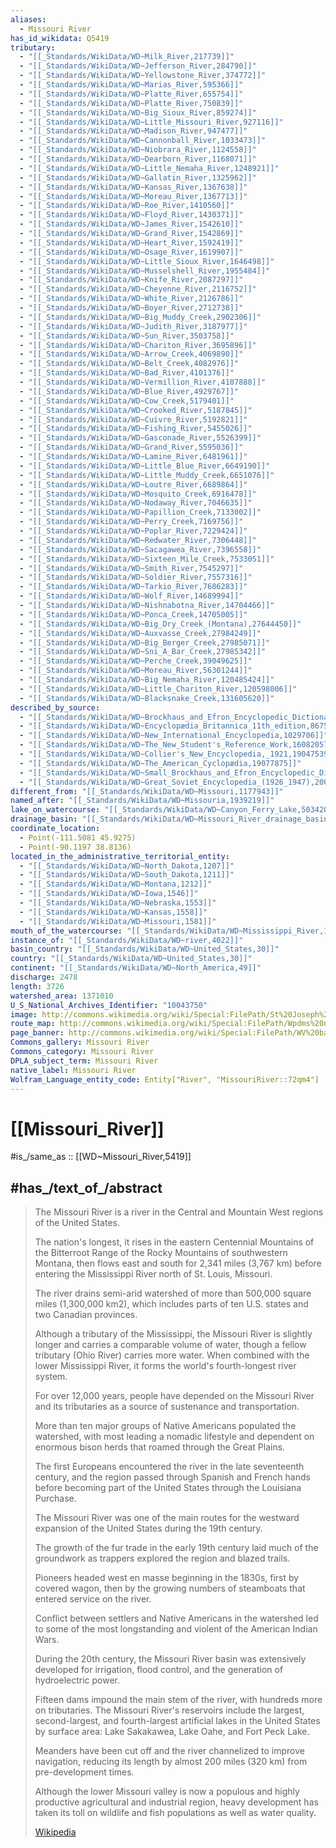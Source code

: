 ```yaml
---
aliases:
  - Missouri River
has_id_wikidata: Q5419
tributary:
  - "[[_Standards/WikiData/WD~Milk_River,217739]]"
  - "[[_Standards/WikiData/WD~Jefferson_River,284790]]"
  - "[[_Standards/WikiData/WD~Yellowstone_River,374772]]"
  - "[[_Standards/WikiData/WD~Marias_River,595366]]"
  - "[[_Standards/WikiData/WD~Platte_River,655754]]"
  - "[[_Standards/WikiData/WD~Platte_River,750839]]"
  - "[[_Standards/WikiData/WD~Big_Sioux_River,859274]]"
  - "[[_Standards/WikiData/WD~Little_Missouri_River,927116]]"
  - "[[_Standards/WikiData/WD~Madison_River,947477]]"
  - "[[_Standards/WikiData/WD~Cannonball_River,1033473]]"
  - "[[_Standards/WikiData/WD~Niobrara_River,1124558]]"
  - "[[_Standards/WikiData/WD~Dearborn_River,1168071]]"
  - "[[_Standards/WikiData/WD~Little_Nemaha_River,1248921]]"
  - "[[_Standards/WikiData/WD~Gallatin_River,1325962]]"
  - "[[_Standards/WikiData/WD~Kansas_River,1367638]]"
  - "[[_Standards/WikiData/WD~Moreau_River,1367713]]"
  - "[[_Standards/WikiData/WD~Roe_River,1410560]]"
  - "[[_Standards/WikiData/WD~Floyd_River,1430371]]"
  - "[[_Standards/WikiData/WD~James_River,1542610]]"
  - "[[_Standards/WikiData/WD~Grand_River,1542869]]"
  - "[[_Standards/WikiData/WD~Heart_River,1592419]]"
  - "[[_Standards/WikiData/WD~Osage_River,1619907]]"
  - "[[_Standards/WikiData/WD~Little_Sioux_River,1646498]]"
  - "[[_Standards/WikiData/WD~Musselshell_River,1955484]]"
  - "[[_Standards/WikiData/WD~Knife_River,2087297]]"
  - "[[_Standards/WikiData/WD~Cheyenne_River,2116752]]"
  - "[[_Standards/WikiData/WD~White_River,2126786]]"
  - "[[_Standards/WikiData/WD~Boyer_River,2712738]]"
  - "[[_Standards/WikiData/WD~Big_Muddy_Creek,2902306]]"
  - "[[_Standards/WikiData/WD~Judith_River,3187977]]"
  - "[[_Standards/WikiData/WD~Sun_River,3503758]]"
  - "[[_Standards/WikiData/WD~Chariton_River,3695896]]"
  - "[[_Standards/WikiData/WD~Arrow_Creek,4069890]]"
  - "[[_Standards/WikiData/WD~Belt_Creek,4082976]]"
  - "[[_Standards/WikiData/WD~Bad_River,4101376]]"
  - "[[_Standards/WikiData/WD~Vermillion_River,4107888]]"
  - "[[_Standards/WikiData/WD~Blue_River,4929767]]"
  - "[[_Standards/WikiData/WD~Cow_Creek,5179401]]"
  - "[[_Standards/WikiData/WD~Crooked_River,5187845]]"
  - "[[_Standards/WikiData/WD~Cuivre_River,5192821]]"
  - "[[_Standards/WikiData/WD~Fishing_River,5455026]]"
  - "[[_Standards/WikiData/WD~Gasconade_River,5526399]]"
  - "[[_Standards/WikiData/WD~Grand_River,5595036]]"
  - "[[_Standards/WikiData/WD~Lamine_River,6481961]]"
  - "[[_Standards/WikiData/WD~Little_Blue_River,6649190]]"
  - "[[_Standards/WikiData/WD~Little_Muddy_Creek,6651076]]"
  - "[[_Standards/WikiData/WD~Loutre_River,6689864]]"
  - "[[_Standards/WikiData/WD~Mosquito_Creek,6916478]]"
  - "[[_Standards/WikiData/WD~Nodaway_River,7046635]]"
  - "[[_Standards/WikiData/WD~Papillion_Creek,7133002]]"
  - "[[_Standards/WikiData/WD~Perry_Creek,7169756]]"
  - "[[_Standards/WikiData/WD~Poplar_River,7229424]]"
  - "[[_Standards/WikiData/WD~Redwater_River,7306448]]"
  - "[[_Standards/WikiData/WD~Sacagawea_River,7396558]]"
  - "[[_Standards/WikiData/WD~Sixteen_Mile_Creek,7533051]]"
  - "[[_Standards/WikiData/WD~Smith_River,7545297]]"
  - "[[_Standards/WikiData/WD~Soldier_River,7557316]]"
  - "[[_Standards/WikiData/WD~Tarkio_River,7686283]]"
  - "[[_Standards/WikiData/WD~Wolf_River,14689994]]"
  - "[[_Standards/WikiData/WD~Nishnabotna_River,14704466]]"
  - "[[_Standards/WikiData/WD~Ponca_Creek,14705005]]"
  - "[[_Standards/WikiData/WD~Big_Dry_Creek_(Montana),27644450]]"
  - "[[_Standards/WikiData/WD~Auxvasse_Creek,27984249]]"
  - "[[_Standards/WikiData/WD~Big_Berger_Creek,27985071]]"
  - "[[_Standards/WikiData/WD~Sni_A_Bar_Creek,27985342]]"
  - "[[_Standards/WikiData/WD~Perche_Creek,39049625]]"
  - "[[_Standards/WikiData/WD~Moreau_River,56301244]]"
  - "[[_Standards/WikiData/WD~Big_Nemaha_River,120485424]]"
  - "[[_Standards/WikiData/WD~Little_Chariton_River,120598006]]"
  - "[[_Standards/WikiData/WD~Blacksnake_Creek,131605620]]"
described_by_source:
  - "[[_Standards/WikiData/WD~Brockhaus_and_Efron_Encyclopedic_Dictionary,602358]]"
  - "[[_Standards/WikiData/WD~Encyclopædia_Britannica_11th_edition,867541]]"
  - "[[_Standards/WikiData/WD~New_International_Encyclopedia,1029706]]"
  - "[[_Standards/WikiData/WD~The_New_Student's_Reference_Work,16082057]]"
  - "[[_Standards/WikiData/WD~Collier's_New_Encyclopedia,_1921,19047539]]"
  - "[[_Standards/WikiData/WD~The_American_Cyclopædia,19077875]]"
  - "[[_Standards/WikiData/WD~Small_Brockhaus_and_Efron_Encyclopedic_Dictionary,19180675]]"
  - "[[_Standards/WikiData/WD~Great_Soviet_Encyclopedia_(1926_1947),20078554]]"
different_from: "[[_Standards/WikiData/WD~Missouri,1177943]]"
named_after: "[[_Standards/WikiData/WD~Missouria,1939219]]"
lake_on_watercourse: "[[_Standards/WikiData/WD~Canyon_Ferry_Lake,5034204]]"
drainage_basin: "[[_Standards/WikiData/WD~Missouri_River_drainage_basin,47272171]]"
coordinate_location:
  - Point(-111.5081 45.9275)
  - Point(-90.1197 38.8136)
located_in_the_administrative_territorial_entity:
  - "[[_Standards/WikiData/WD~North_Dakota,1207]]"
  - "[[_Standards/WikiData/WD~South_Dakota,1211]]"
  - "[[_Standards/WikiData/WD~Montana,1212]]"
  - "[[_Standards/WikiData/WD~Iowa,1546]]"
  - "[[_Standards/WikiData/WD~Nebraska,1553]]"
  - "[[_Standards/WikiData/WD~Kansas,1558]]"
  - "[[_Standards/WikiData/WD~Missouri,1581]]"
mouth_of_the_watercourse: "[[_Standards/WikiData/WD~Mississippi_River,1497]]"
instance_of: "[[_Standards/WikiData/WD~river,4022]]"
basin_country: "[[_Standards/WikiData/WD~United_States,30]]"
country: "[[_Standards/WikiData/WD~United_States,30]]"
continent: "[[_Standards/WikiData/WD~North_America,49]]"
discharge: 2478
length: 3726
watershed_area: 1371010
U_S_National_Archives_Identifier: "10043750"
image: http://commons.wikimedia.org/wiki/Special:FilePath/St%20Joseph%20Missouri%20River.jpg
route_map: http://commons.wikimedia.org/wiki/Special:FilePath/Wpdms%20nasa%20topo%20missouri%20river.jpg
page_banner: http://commons.wikimedia.org/wiki/Special:FilePath/WV%20banner%20Missouri%20River.jpg
Commons_gallery: Missouri River
Commons_category: Missouri River
DPLA_subject_term: Missouri River
native_label: Missouri River
Wolfram_Language_entity_code: Entity["River", "MissouriRiver::72qm4"]
---
```


# [[Missouri_River]] 

#is_/same_as :: [[WD~Missouri_River,5419]] 

## #has_/text_of_/abstract 

> The Missouri River is a river in the Central and Mountain West regions of the United States.  
> 
> The nation's longest, it rises in the eastern Centennial Mountains 
> of the Bitterroot Range of the Rocky Mountains of southwestern Montana, 
> then flows east and south for 2,341 miles (3,767 km) 
> before entering the Mississippi River north of St. Louis, Missouri. 
> 
> The river drains semi-arid watershed of more than 500,000 square miles (1,300,000 km2), 
> which includes parts of ten U.S. states and two Canadian provinces. 
> 
> Although a tributary of the Mississippi, the Missouri River is slightly longer 
> and carries a comparable volume of water, 
> though a fellow tributary (Ohio River) carries more water. 
> When combined with the lower Mississippi River, it forms the world's fourth-longest river system.
>
> For over 12,000 years, people have depended on the Missouri River and its tributaries 
> as a source of sustenance and transportation. 
> 
> More than ten major groups of Native Americans populated the watershed, 
> with most leading a nomadic lifestyle and dependent on enormous bison herds 
> that roamed through the Great Plains. 
> 
> The first Europeans encountered the river in the late seventeenth century, 
> and the region passed through Spanish and French hands 
> before becoming part of the United States through the Louisiana Purchase.
>
> The Missouri River was one of the main routes 
> for the westward expansion of the United States during the 19th century. 
> 
> The growth of the fur trade in the early 19th century laid much of the groundwork 
> as trappers explored the region and blazed trails. 
> 
> Pioneers headed west en masse beginning in the 1830s, first by covered wagon, 
> then by the growing numbers of steamboats that entered service on the river. 
> 
> Conflict between settlers and Native Americans in the watershed 
> led to some of the most longstanding and violent of the American Indian Wars.
>
> During the 20th century, the Missouri River basin was extensively developed 
> for irrigation, flood control, and the generation of hydroelectric power. 
> 
> Fifteen dams impound the main stem of the river, with hundreds more on tributaries. 
> The Missouri River's reservoirs include the largest, second-largest, 
> and fourth-largest artificial lakes in the United States by surface area: 
> Lake Sakakawea, Lake Oahe, and Fort Peck Lake. 
> 
> Meanders have been cut off and the river channelized to improve navigation, 
> reducing its length by almost 200 miles (320 km) from pre-development times. 
> 
> Although the lower Missouri valley is now a populous 
> and highly productive agricultural and industrial region, 
> heavy development has taken its toll on wildlife and fish populations as well as water quality.
>
> [Wikipedia](https://en.wikipedia.org/wiki/Missouri%20River) 

